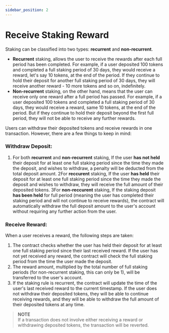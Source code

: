 ```yaml
---
sidebar_position: 2
---
```


# Receive Staking Reward

Staking can be classified into two types: **recurrent** and **non-recurrent**.
- **Recurrent** staking, allows the user to receive the rewards after each full period has been completed. For example, if a user deposited 100 tokens and completed a full staking period of 30 days, they would receive a reward, let's say 10 tokens, at the end of the period. If they continue to hold their deposit for another full staking period of 30 days, they will receive another reward - 10 more  tokens and so on, indefinitely.
- **Non-recurrent** staking, on the other hand, means that the user can receive only one reward after a full period has passed. For example, if a user deposited 100 tokens and completed a full staking period of 30 days, they would receive a reward, same 10 tokens, at the end of the period. But if they continue to hold their deposit beyond the first full period, they will not be able to receive any further rewards.

Users can withdraw their deposited tokens and receive rewards in one transaction. However, there are a few things to keep in mind:

### Withdraw Deposit:
1. For both **recurrent** and **non-recurrent** staking, If the user **has not held** their deposit for at least one full staking period since the time they made the deposit, and wishes to withdraw, a penalty will be deducted from the total deposit amount.
2For **reccurent** staking, If the user **has held** their deposit for at least one full staking period since the time they made the deposit and wishes to withdraw, they will receive the full amount of their deposited tokens.
3For **non-reccurent** staking, If the staking deposit **has been held** for full period (meaning the user has completed their staking period and will not continue to receive rewards), the contract will automatically withdraw the full deposit amount to the user's account without requiring any further action from the user.

### Receive Reward:
When a user receives a reward, the following steps are taken:
1. The contract checks whether the user has held their deposit for at least one full staking period since their last received reward. If the user has not yet received any reward, the contract will check the full staking period from the time the user made the deposit.
2. The reward amount, multiplied by the total number of full staking periods (for non-recurrent staking, this can only be 1), will be transferred to the user's account.
3. If the staking rule is recurrent, the contract will update the time of the user's last received reward to the current timestamp. If the user does not withdraw their deposited tokens, they will be able to continue receiving rewards, and they will be able to withdraw the full amount of their deposited tokens at any time.

> **NOTE** <br/>
> If a transaction does not involve either receiving a reward or withdrawing deposited tokens, the transaction will be reverted.
